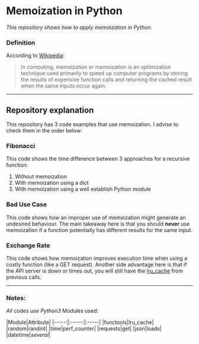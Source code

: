 # Memoization in Python #

_*This repository shows how to apply memoization in Python.*_

### Definition ###
According to [Wikipedia](https://en.wikipedia.org/wiki/Memoization):
> In computing, memoization or memoisation is an optimization technique used primarily to speed up computer programs by storing the results of expensive function calls and returning the cached result when the same inputs occur again.

---

## Repository explanation ##
This repository has 3 code examples that use memoization. I advise to check them in the order below:

### Fibonacci ###
This code shows the time difference between 3 approaches for a recursive function:
1. Without memoization
2. With memoization using a dict
3. With memoization using a well establish Python module

### Bad Use Case ###
This code shows how an improper use of memoization might generate an undesired behaviour.
The main takeaway here is that you should **never** use memoization if a function potentially has different results for the same input.

### Exchange Rate ###
This code shows how memoization improves execution time when using a costly function (like a GET request). Another side advantage here is that if the API server is down
or times out, you will still have the [lru_cache](https://www.geeksforgeeks.org/python-functools-lru_cache/) from previous calls.

---

### Notes: ###
*All codes use Python3*
Modules used:

|Module|Attribute|
|-----:|:-----:|:-----|
|functools|lru_cache|
|random|randint|
|time|perf_counter|
|requests|get|
|json|loads|
|datetime|*several*|